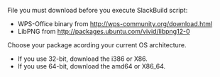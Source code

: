 File you must download before you execute SlackBuild script:
- WPS-Office binary from http://wps-community.org/download.html
- LibPNG from http://packages.ubuntu.com/vivid/libpng12-0

Choose your package acording your current OS architecture. 
- If you use 32-bit, download the i386 or X86. 
- If you use 64-bit, download the amd64 or X86_64.
